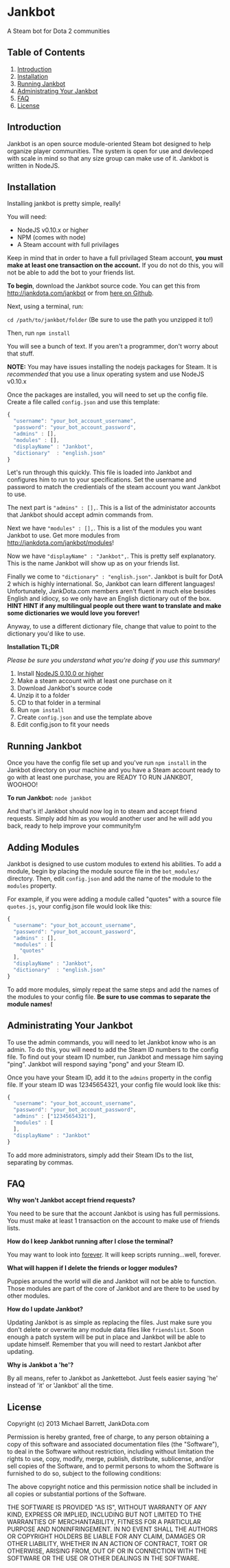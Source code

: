 # Jankbot
A Steam bot for Dota 2 communities

## Table of Contents
1. [Introduction](#introduction)
2. [Installation](#installation)
3. [Running Jankbot](#running-jankbot)
4. [Administrating Your Jankbot](#administrating-your-jankbot)
5. [FAQ](#faq)
6. [License](#license)

## Introduction
Jankbot is an open source module-oriented Steam bot designed to help organize
player communities. The system is open for use and devleoped with scale in mind
so that any size group can make use of it. Jankbot is written in NodeJS.

## Installation
Installing jankbot is pretty simple, really!

You will need:
* NodeJS v0.10.x or higher
* NPM (comes with node)
* A Steam account with full privilages

Keep in mind that in order to have a full privilaged Steam account, **you must
make at least one transaction on the account.** If you do not do this, you will
not be able to add the bot to your friends list.

**To begin**, download the Jankbot source code. You can get this from
http://jankdota.com/jankbot or from
[here on Github](https://github.com/twisterghost/jankbot/archive/master.zip).

Next, using a terminal, run:

`cd /path/to/jankbot/folder` (Be sure to use the path you unzipped it to!)

Then, run `npm install`

You will see a bunch of text. If you aren't a programmer, don't worry about that
stuff.

**NOTE:** You may have issues installing the nodejs packages for Steam. It is
*recommended* that you use a linux operating system and use NodeJS v0.10.x

Once the packages are installed, you will need to set up the config file.
Create a file called `config.json` and use this template:

```javascript
{
  "username": "your_bot_account_username",
  "password": "your_bot_account_password",
  "admins" : [],
  "modules" : [],
  "displayName" : "Jankbot",
  "dictionary"  : "english.json"
}

```

Let's run through this quickly. This file is loaded into Jankbot and configures
him to run to your specifications. Set the username and password to match the
credientials of the steam account you want Jankbot to use.

The next part is `"admins" : [],`. This is a list of the administator accounts
that Jankbot should accept admin commands from.

Next we have `"modules" : [],`. This is a list of the modules you want Jankbot
to use. Get more modules from http://jankdota.com/jankbot/modules!

Now we have `"displayName" : "Jankbot",`. This is pretty self explanatory. This
is the name Jankbot will show up as on your friends list.

Finally we come to `"dictionary" : "english.json"`. Jankbot is built for DotA 2
which is highly international. So, Jankbot can learn different languages!
Unfortunately, JankDota.com members aren't fluent in much else besides English
and idiocy, so we only have an English dictionary out of the box. **HINT HINT
if any multilingual people out there want to translate and make some
dictionaries we would love you forever!**

Anyway, to use a different dictionary file, change that value to point to the
dictionary you'd like to use.

**Installation TL;DR**

*Please be sure you understand what you're doing if you use this summary!*

1. Install [NodeJS 0.10.0 or higher](http://nodejs.org/)
2. Make a steam account with at least one purchase on it
3. Download Jankbot's source code
4. Unzip it to a folder
5. CD to that folder in a terminal
6. Run `npm install`
7. Create `config.json` and use the template above
8. Edit config.json to fit your needs

## Running Jankbot

Once you have the config file set up and you've run `npm install` in the Jankbot
directory on your machine and you have a Steam account ready to go with at least
one purchase, you are READY TO RUN JANKBOT, WOOHOO!

**To run Jankbot:** `node jankbot`

And that's it! Jankbot should now log in to steam and accept friend requests.
Simply add him as you would another user and he will add you back, ready to help
improve your community!m

## Adding Modules
Jankbot is designed to use custom modules to extend his abilities. To add a
module, begin by placing the module source file in the `bot_modules/` directory.
Then, edit `config.json` and add the name of the module to the `modules`
property.

For example, if you were adding a module called "quotes" with a source file
`quotes.js`, your config.json file would look like this:

```javascript
{
  "username": "your_bot_account_username",
  "password": "your_bot_account_password",
  "admins" : [],
  "modules" : [
    "quotes"
  ],
  "displayName" : "Jankbot",
  "dictionary"  : "english.json"
}
```

To add more modules, simply repeat the same steps and add the names of the
modules to your config file. **Be sure to use commas to separate the module
names!**

## Administrating Your Jankbot
To use the admin commands, you will need to let Jankbot know who is an admin. To
do this, you will need to add the Steam ID numbers to the config file. To find
out your steam ID number, run Jankbot and message him saying "ping". Jankbot
will respond saying "pong" and your Steam ID.

Once you have your Steam ID, add it to the `admins` property in the config file.
If your steam ID was 12345654321, your config file would look like this:

```javascript
{
  "username": "your_bot_account_username",
  "password": "your_bot_account_password",
  "admins" : ["12345654321"],
  "modules" : [
  ],
  "displayName" : "Jankbot"
}
```

To add more administrators, simply add their Steam IDs to the list, separating
by commas.

## FAQ
**Why won't Jankbot accept friend requests?**

You need to be sure that the account Jankbot is using has full permissions. You
must make at least 1 transaction on the account to make use of friends lists.

**How do I keep Jankbot running after I close the terminal?**

You may want to look into [forever](https://github.com/nodejitsu/forever). It
will keep scripts running...well, forever.

**What will happen if I delete the friends or logger modules?**

Puppies around the world will die and Jankbot will not be able to function.
Those modules are part of the core of Jankbot and are there to be used by other
modules.

**How do I update Jankbot?**

Updating Jankbot is as simple as replacing the files. Just make sure you don't
delete or overwrite any module data files like `friendslist`. Soon enough a
patch system will be put in place and Jankbot will be able to update himself.
Remember that you will need to restart Jankbot after updating.

**Why is Jankbot a 'he'?**

By all means, refer to Jankbot as Jankettebot. Just feels easier saying 'he'
instead of 'it' or 'Jankbot' all the time.

## License
Copyright (c) 2013 Michael Barrett, JankDota.com

Permission is hereby granted, free of charge, to any person obtaining a copy of this software and associated documentation files (the "Software"), to deal in the Software without restriction, including without limitation the rights to use, copy, modify, merge, publish, distribute, sublicense, and/or sell copies of the Software, and to permit persons to whom the Software is furnished to do so, subject to the following conditions:

The above copyright notice and this permission notice shall be included in all copies or substantial portions of the Software.

THE SOFTWARE IS PROVIDED "AS IS", WITHOUT WARRANTY OF ANY KIND, EXPRESS OR IMPLIED, INCLUDING BUT NOT LIMITED TO THE WARRANTIES OF MERCHANTABILITY, FITNESS FOR A PARTICULAR PURPOSE AND NONINFRINGEMENT. IN NO EVENT SHALL THE AUTHORS OR COPYRIGHT HOLDERS BE LIABLE FOR ANY CLAIM, DAMAGES OR OTHER LIABILITY, WHETHER IN AN ACTION OF CONTRACT, TORT OR OTHERWISE, ARISING FROM, OUT OF OR IN CONNECTION WITH THE SOFTWARE OR THE USE OR OTHER DEALINGS IN THE SOFTWARE.
